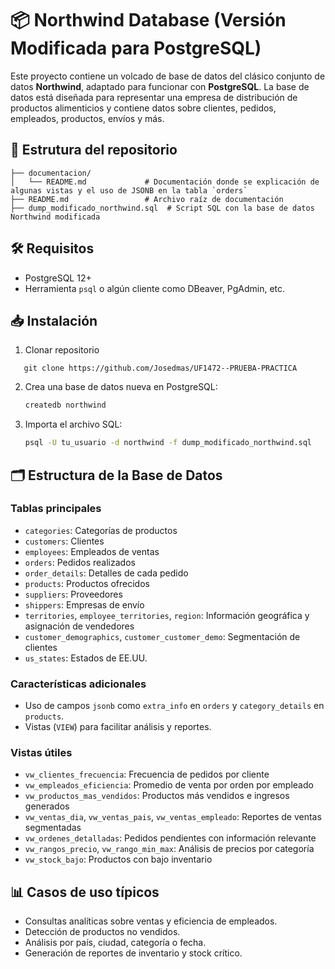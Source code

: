 
# 📦 Northwind Database (Versión Modificada para PostgreSQL)

Este proyecto contiene un volcado de base de datos del clásico conjunto de datos **Northwind**, adaptado para funcionar con **PostgreSQL**. La base de datos está diseñada para representar una empresa de distribución de productos alimenticios y contiene datos sobre clientes, pedidos, empleados, productos, envíos y más.

##  📁 Estrutura del repositorio
```
├── documentacion/
│   └── README.md             # Documentación donde se explicación de algunas vistas y el uso de JSONB en la tabla `orders`
├── README.md                 # Archivo raíz de documentación
├── dump_modificado_northwind.sql  # Script SQL con la base de datos Northwind modificada
```
## 🛠 Requisitos

- PostgreSQL 12+
- Herramienta `psql` o algún cliente como DBeaver, PgAdmin, etc.

## 📥 Instalación

1. Clonar repositorio
```
   git clone https://github.com/Josedmas/UF1472--PRUEBA-PRACTICA
```

2. Crea una base de datos nueva en PostgreSQL:
   ```bash
   createdb northwind
   ```

2. Importa el archivo SQL:
   ```bash
   psql -U tu_usuario -d northwind -f dump_modificado_northwind.sql
   ```

## 🗂 Estructura de la Base de Datos

### Tablas principales

- `categories`: Categorías de productos
- `customers`: Clientes
- `employees`: Empleados de ventas
- `orders`: Pedidos realizados
- `order_details`: Detalles de cada pedido
- `products`: Productos ofrecidos
- `suppliers`: Proveedores
- `shippers`: Empresas de envío
- `territories`, `employee_territories`, `region`: Información geográfica y asignación de vendedores
- `customer_demographics`, `customer_customer_demo`: Segmentación de clientes
- `us_states`: Estados de EE.UU.

### Características adicionales

- Uso de campos `jsonb` como `extra_info` en `orders` y `category_details` en `products`.
- Vistas (`VIEW`) para facilitar análisis y reportes.

### Vistas útiles

- `vw_clientes_frecuencia`: Frecuencia de pedidos por cliente
- `vw_empleados_eficiencia`: Promedio de venta por orden por empleado
- `vw_productos_mas_vendidos`: Productos más vendidos e ingresos generados
- `vw_ventas_dia`, `vw_ventas_pais`, `vw_ventas_empleado`: Reportes de ventas segmentadas
- `vw_ordenes_detalladas`: Pedidos pendientes con información relevante
- `vw_rangos_precio`, `vw_rango_min_max`: Análisis de precios por categoría
- `vw_stock_bajo`: Productos con bajo inventario


## 📊 Casos de uso típicos

- Consultas analíticas sobre ventas y eficiencia de empleados.
- Detección de productos no vendidos.
- Análisis por país, ciudad, categoría o fecha.
- Generación de reportes de inventario y stock crítico.

